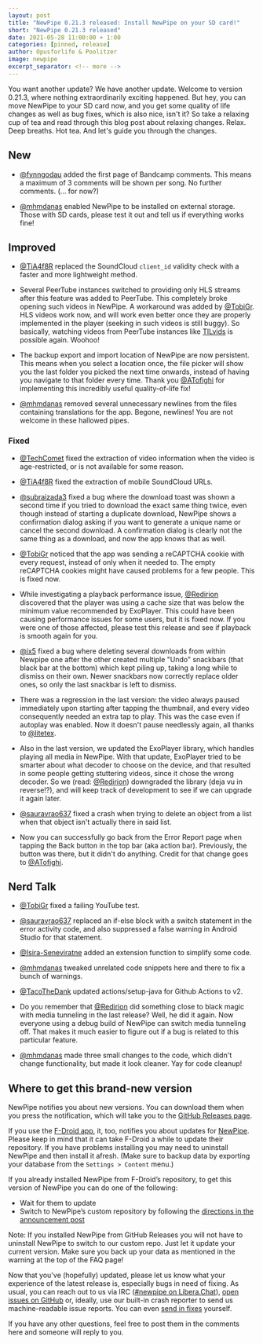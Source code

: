 ```yaml
---
layout: post
title: "NewPipe 0.21.3 released: Install NewPipe on your SD card!"
short: "NewPipe 0.21.3 released"
date: 2021-05-28 11:00:00 + 1:00
categories: [pinned, release]
author: Opusforlife & Poolitzer
image: newpipe
excerpt_separator: <!-- more -->
---
```


You want another update? We have another update. Welcome to version 0.21.3, where nothing extraordinarily exciting happened. But hey, you can move NewPipe to your SD card now, and you get some quality of life changes as well as bug fixes, which is also nice, isn't it? So take a relaxing cup of tea and read through this blog post about relaxing changes. Relax. Deep breaths. Hot tea. And let's guide you through the changes.

<!-- more -->

## New

- [@fynngodau](https://github.com/fynngodau) added the first page of Bandcamp comments. This means a maximum of 3 comments will be shown per song. No further comments. (... for now?)

- [@mhmdanas](https://github.com/mhmdanas) enabled NewPipe to be installed on external storage. Those with SD cards, please test it out and tell us if everything works fine!



## Improved

- [@TiA4f8R](https://github.com/TiA4f8R) replaced the SoundCloud `client_id` validity check with a faster and more lightweight method.

- Several PeerTube instances switched to providing only HLS streams after this feature was added to PeerTube. This completely broke opening such videos in NewPipe. A workaround was added by [@TobiGr](https://github.com/TobiGr). HLS videos work now, and will work even better once they are properly  implemented in the player (seeking in such videos is still buggy). So basically, watching videos from PeerTube instances like [TILvids](https://tilvids.com) is possible again. Woohoo!

- The backup export and import location of NewPipe are now persistent. This means when you select a location once, the file picker will show you the last folder you picked the next time onwards, instead of having you navigate to that folder every time. Thank you [@ATofighi](https://github.com/ATofighi) for implementing this incredibly useful quality-of-life fix!

- [@mhmdanas](https://github.com/mhmdanas) removed several unnecessary newlines from the files containing translations for the app. Begone, newlines! You are not welcome in these hallowed pipes.


### Fixed

- [@TechComet](https://github.com/TechComet) fixed the extraction of video information when the video is age-restricted, or is not available for some reason.

- [@TiA4f8R](https://github.com/TiA4f8R) fixed the extraction of mobile SoundCloud URLs.

- [@subraizada3](https://github.com/subraizada3) fixed a bug where the download toast was shown a second time if you tried to download the exact same thing twice, even though instead of starting a duplicate download, NewPipe shows a confirmation dialog asking if you want to generate a unique name or cancel the second download. A confirmation dialog is clearly not the same thing as a download, and now the app knows that as well.

- [@TobiGr](https://github.com/TobiGr) noticed that the app was sending a reCAPTCHA cookie with every request, instead of only when it needed to. The empty reCAPTCHA cookies might have caused problems for a few people. This is fixed now.

- While investigating a playback performance issue, [@Redirion](https://github.com/Redirion) discovered that the player was using a cache size that was below the minimum value recommended by ExoPlayer. This could have been causing performance issues for some users, but it is fixed now. If you were one of those affected, please test this release and see if playback is smooth again for you.

- [@ix5](https://github.com/ix5) fixed a bug where deleting several downloads from within Newpipe one after the other created multiple "Undo" snackbars (that black bar at the bottom) which kept piling up, taking a long while to dismiss on their own. Newer snackbars now correctly replace older ones, so only the last snackbar is left to dismiss.

- There was a regression in the last version: the video always paused immediately upon starting after tapping the thumbnail, and every video consequently needed an extra tap to play. This was the case even if autoplay was enabled. Now it doesn't pause needlessly again, all thanks to [@litetex](https://github.com/litetex).

- Also in the last version, we updated the ExoPlayer library, which handles playing all media in NewPipe. With that update, ExoPlayer tried to be smarter about what decoder to choose on the device, and that resulted in some people getting stuttering videos, since it chose the wrong decoder. So we (read: [@Redirion](https://github.com/Redirion)) downgraded the library (deja vu in reverse!?), and will keep track of development to see if we can upgrade it again later.

- [@sauravrao637](https://github.com/sauravrao637) fixed a crash when trying to delete an object from a list when that object isn't actually there in said list.

- Now you can successfully go back from the Error Report page when tapping the Back button in the top bar (aka action bar). Previously, the button was there, but it didn't do anything. Credit for that change goes to [@ATofighi](https://github.com/ATofighi).


## Nerd Talk

- [@TobiGr](https://github.com/TobiGr) fixed a failing YouTube test.

- [@sauravrao637](https://github.com/sauravrao637) replaced an if-else block with a switch statement in the error activity code, and also suppressed a false warning in Android Studio for that statement.

- [@Isira-Seneviratne](https://github.com/Isira-Seneviratne) added an extension function to simplify some code.

- [@mhmdanas](https://github.com/mhmdanas) tweaked unrelated code snippets here and there to fix a bunch of warnings.

- [@TacoTheDank](https://github.com/TacoTheDank) updated actions/setup-java for Github Actions to v2.

- Do you remember that [@Redirion](https://github.com/Redirion) did something close to black magic with media tunneling in the last release? Well, he did it again. Now everyone using a debug build of NewPipe can switch media tunneling off. That makes it much easier to figure out if a bug is related to this particular feature.

- [@mhmdanas](https://github.com/mhmdanas) made three small changes to the code, which didn't change functionality, but made it look cleaner. Yay for code cleanup!


## Where to get this brand-new version

NewPipe notifies you about new versions. You can download them when you press the notification, which will take you to the [GitHub Releases page](https://github.com/TeamNewPipe/NewPipe/releases).

If you use the [F-Droid app](https://f-droid.org/), it, too, notifies you about updates for [NewPipe](https://f-droid.org/packages/org.schabi.newpipe/).
Please keep in mind that it can take F-Droid a while to update their repository. If you have problems installing you may need to uninstall NewPipe and then install it afresh. (Make sure to backup data by exporting your database from the `Settings > Content` menu.)

If you already installed NewPipe from F-Droid’s repository, to get this version of NewPipe you can do one of the following:

* Wait for them to update
* Switch to NewPipe’s custom repository by following the [directions in the announcement post](https://newpipe.net/blog/announcement/f-droid/pinned/f-droid-repo/)

Note: If you installed NewPipe from GitHub Releases you will not have to uninstall NewPipe to switch to our custom repo. Just let it update your current version.
Make sure you back up your data as mentioned in the warning at the top of the FAQ page!

Now that you've (hopefully) updated, please let us know what your experience of the latest release is, especially bugs in need of fixing. As usual, you can reach out to us via IRC ([#newpipe on Libera.Chat](https://web.libera.chat/#newpipe)), [open issues on GitHub](https://github.com/TeamNewPipe/NewPipe/issues/new/choose) or, ideally, use our built-in crash reporter to send us machine-readable issue reports. You can even [send in fixes](https://github.com/TeamNewPipe/NewPipe/blob/dev/.github/CONTRIBUTING.md#bug-fixing) yourself.

If you have any other questions, feel free to post them in the comments here and someone will reply to you.
